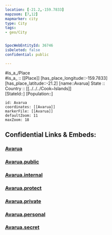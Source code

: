 ```yaml
---
location: [-21.2,-159.7833] 
mapzoom: [7,12] 
mapmarker: city 
type: City
tags:
- geo/City


SpocWebEntityId: 36746
isDeleted: false
confidential: public

---
```

#is_a_/Place  
#is_a_ :: [[Place]] 
[has_place_longitude::-159.7833] 
[has_place_latitude::-21.2] 
[name::Avarua] 
State ::  
Country :: [[../../../Cook~Islands]]  
[StateId::] 
[Population::] 



```leaflet
id: Avarua
coordinates: [[Avarua]] 
markerFile: [[Avarua]] 
defaultZoom: 11 
maxZoom: 18
```


## Confidential Links & Embeds: 

### [Avarua](/_Standards/Earth/Continent/Oceania/Polynesia/Cook~Islands/City/Avarua.md) 

### [Avarua.public](/_public/Earth/Continent/Oceania/Polynesia/Cook~Islands/City/Avarua.public.md) 

### [Avarua.internal](/_internal/Earth/Continent/Oceania/Polynesia/Cook~Islands/City/Avarua.internal.md) 

### [Avarua.protect](/_protect/Earth/Continent/Oceania/Polynesia/Cook~Islands/City/Avarua.protect.md) 

### [Avarua.private](/_private/Earth/Continent/Oceania/Polynesia/Cook~Islands/City/Avarua.private.md) 

### [Avarua.personal](/_personal/Earth/Continent/Oceania/Polynesia/Cook~Islands/City/Avarua.personal.md) 

### [Avarua.secret](/_secret/Earth/Continent/Oceania/Polynesia/Cook~Islands/City/Avarua.secret.md)

